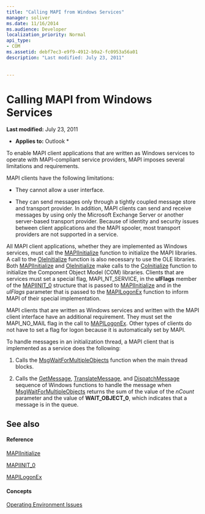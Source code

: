 ```yaml
---
title: "Calling MAPI from Windows Services"
manager: soliver
ms.date: 11/16/2014
ms.audience: Developer
localization_priority: Normal
api_type:
- COM
ms.assetid: debf7ec3-e9f9-4912-b9a2-fc0953a56a01
description: "Last modified: July 23, 2011"
 
 
---
```


# Calling MAPI from Windows Services

 **Last modified:** July 23, 2011 
  
 * **Applies to:** Outlook * 
  
To enable MAPI client applications that are written as Windows services to operate with MAPI-compliant service providers, MAPI imposes several limitations and requirements.
  
MAPI clients have the following limitations:
  
- They cannot allow a user interface.
    
- They can send messages only through a tightly coupled message store and transport provider. In addition, MAPI clients can send and receive messages by using only the Microsoft Exchange Server or another server-based transport provider. Because of identity and security issues between client applications and the MAPI spooler, most transport providers are not supported in a service. 
    
All MAPI client applications, whether they are implemented as Windows services, must call the [MAPIInitialize](mapiinitialize.md) function to initialize the MAPI libraries. A call to the [OleInitialize](http://msdn.microsoft.com/en-us/library/ms690134%28v=VS.85%29.aspx) function is also necessary to use the OLE libraries. Both [MAPIInitialize](mapiinitialize.md) and [OleInitialize](http://msdn.microsoft.com/en-us/library/ms690134%28v=VS.85%29.aspx) make calls to the [CoInitialize](http://msdn.microsoft.com/en-us/library/ms678543%28VS.85%29.aspx) function to initialize the Component Object Model (COM) libraries. Clients that are services must set a special flag, MAPI_NT_SERVICE, in the **ulFlags** member of the [MAPIINIT_0](mapiinit_0.md) structure that is passed to [MAPIInitialize](mapiinitialize.md) and in the  _ulFlags_ parameter that is passed to the [MAPILogonEx](mapilogonex.md) function to inform MAPI of their special implementation. 
  
MAPI clients that are written as Windows services and written with the MAPI client interface have an additional requirement. They must set the MAPI_NO_MAIL flag in the call to [MAPILogonEx](mapilogonex.md). Other types of clients do not have to set a flag for logon because it is automatically set by MAPI.
  
To handle messages in an initialization thread, a MAPI client that is implemented as a service does the following:
  
1. Calls the [MsgWaitForMultipleObjects](http://msdn.microsoft.com/en-us/library/ms684242%28VS.85%29.aspx) function when the main thread blocks. 
    
2. Calls the [GetMessage](http://msdn.microsoft.com/en-us/library/ms644936%28VS.85%29.aspx), [TranslateMessage](http://msdn.microsoft.com/en-us/library/ms644955%28VS.85%29.aspx), and [DispatchMessage](http://msdn.microsoft.com/en-us/library/ms644934%28VS.85%29.aspx) sequence of Windows functions to handle the message when [MsgWaitForMultipleObjects](http://msdn.microsoft.com/en-us/library/ms684242%28VS.85%29.aspx) returns the sum of the value of the  _nCount_ parameter and the value of **WAIT_OBJECT_0**, which indicates that a message is in the queue.
    
## See also

#### Reference

[MAPIInitialize](mapiinitialize.md)
  
[MAPIINIT_0](mapiinit_0.md)
  
[MAPILogonEx](mapilogonex.md)
#### Concepts

[Operating Environment Issues](operating-environment-issues.md)

